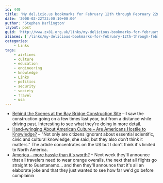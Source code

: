 ```yaml
---
id: 440
title: 'My del.icio.us bookmarks for February 12th through February 22nd'
date: '2008-02-22T23:00:10+00:00'
author: 'Stephen Darlington'
layout: post
guid: 'http://www.zx81.org.uk/links/my-delicious-bookmarks-for-february-12th-through-february-22nd.html'
aliases: ['/links/my-delicious-bookmarks-for-february-12th-through-february-22nd.html']
categories:
    - Links
tags:
    - airlines
    - culture
    - education
    - engineering
    - knowledge
    - Links
    - politics
    - security
    - society
    - Travel
    - usa
---
```


- [Behind the Scenes at the Bay Bridge Construction Site](http://blog.wired.com/cars/2008/02/bridging-toward.html) – I saw the construction going on a few times last year, but from a distance while driving past. Interesting to see what they're doing in more detail.
- [Hand-wringing About American Culture – Are Americans Hostile to Knowledge?](http://www.nytimes.com/2008/02/14/books/14dumb.html?em&ex=1203397200&en=38525b1af4915364&ei=5087%0A) – "Not only are citizens ignorant about essential scientific, civic and cultural knowledge, she said, but they also don’t think it matters." The article concentrates on the US but I don't think it's limited to North America.
- [America – more hassle than it's worth?](http://blogs.guardian.co.uk/travelog/2008/02/america_more_hassle_than_its_w.html) – Next week they'll announce that all travelers need to wear orange overalls, the next that all flights go straight to Guantanamo… and then they'll announce that it's all an elaborate joke and that they just wanted to see how far we'd go before complainin